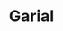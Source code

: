 ---
title: "Garial"
title_bn: "গাড়িয়াল গাং"
description: "Garial gang starts from the Ditabil and first stream ends at the Sonawoya bil, second stream ends at the Taruba gang."
---